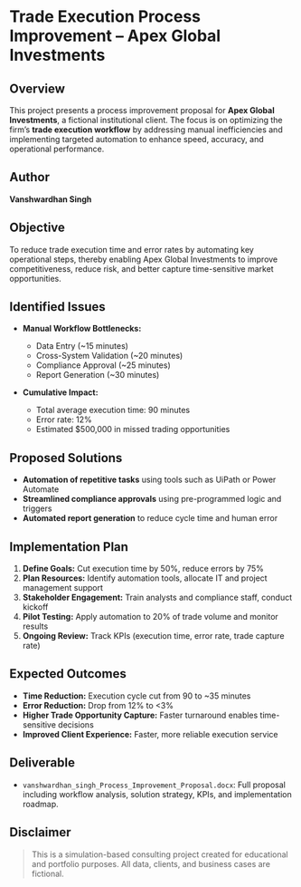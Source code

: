 # Trade Execution Process Improvement – Apex Global Investments

## Overview

This project presents a process improvement proposal for **Apex Global Investments**, a fictional institutional client. The focus is on optimizing the firm’s **trade execution workflow** by addressing manual inefficiencies and implementing targeted automation to enhance speed, accuracy, and operational performance.

## Author

**Vanshwardhan Singh**

## Objective

To reduce trade execution time and error rates by automating key operational steps, thereby enabling Apex Global Investments to improve competitiveness, reduce risk, and better capture time-sensitive market opportunities.

## Identified Issues

- **Manual Workflow Bottlenecks:**
  - Data Entry (~15 minutes)
  - Cross-System Validation (~20 minutes)
  - Compliance Approval (~25 minutes)
  - Report Generation (~30 minutes)

- **Cumulative Impact:**
  - Total average execution time: 90 minutes
  - Error rate: 12%
  - Estimated $500,000 in missed trading opportunities

## Proposed Solutions

- **Automation of repetitive tasks** using tools such as UiPath or Power Automate
- **Streamlined compliance approvals** using pre-programmed logic and triggers
- **Automated report generation** to reduce cycle time and human error

## Implementation Plan

1. **Define Goals:** Cut execution time by 50%, reduce errors by 75%
2. **Plan Resources:** Identify automation tools, allocate IT and project management support
3. **Stakeholder Engagement:** Train analysts and compliance staff, conduct kickoff
4. **Pilot Testing:** Apply automation to 20% of trade volume and monitor results
5. **Ongoing Review:** Track KPIs (execution time, error rate, trade capture rate)

## Expected Outcomes

- **Time Reduction:** Execution cycle cut from 90 to ~35 minutes
- **Error Reduction:** Drop from 12% to <3%
- **Higher Trade Opportunity Capture:** Faster turnaround enables time-sensitive decisions
- **Improved Client Experience:** Faster, more reliable execution service

## Deliverable

- `vanshwardhan_singh_Process_Improvement_Proposal.docx`: Full proposal including workflow analysis, solution strategy, KPIs, and implementation roadmap.

## Disclaimer

> This is a simulation-based consulting project created for educational and portfolio purposes. All data, clients, and business cases are fictional.

